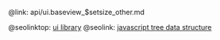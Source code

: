 @link: api/ui.baseview_$setsize_other.md

@seolinktop: [ui library](https://webix.com)
@seolink: [javascript tree data structure](https://webix.com/widget/tree/)